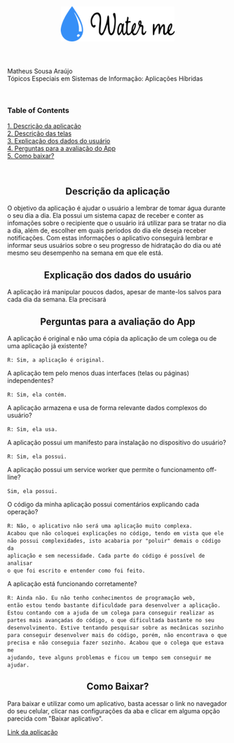 <p align="center">  
  <img width="260px" src="assets/logo-header.png">
  <h1 align="center"></h1>
</p>


  <br/> Matheus Sousa Araújo <br/>Tópicos Especiais em Sistemas de Informação: Aplicações Híbridas
</h3>
<br />

### Table of Contents  
[1. Descrição da aplicação](#description)  
[2. Descrição das telas](#screens)  
[3. Explicação dos dados do usuário](#user-data)  
[4. Perguntas para a avaliação do App](#questions)
<br/>[5. Como baixar?](#download)

<br />


<a name="description" />
<h2 align="center">Descrição da aplicação</h2>

<p>
  O objetivo da aplicação é ajudar o usuário a lembrar de tomar água durante o seu dia a dia. Ela possui um sistema capaz de receber e conter as infomações sobre o recipiente que o usuário irá utilizar para se tratar no dia a dia, além de, escolher em quais períodos do dia ele deseja receber notificações.
  Com estas informações o aplicativo conseguirá lembrar e informar seus usuários sobre o seu progresso de hidratação do dia ou até mesmo seu desempenho na semana em que ele está. 
</p>

<a name="user-data" />
<h2 align="center">Explicação dos dados do usuário</h2>

<p>
  A aplicação irá manipular poucos dados, apesar de mante-los salvos para cada dia da semana. Ela precisará
</p>

<a name="questions" />
<h2 align="center">Perguntas para a avaliação do App</h2>



A aplicação é original e não uma cópia da aplicação de um colega ou de uma aplicação já existente? 

<code>R: Sim, a aplicação é original.</code>
  
A aplicação tem pelo menos duas interfaces (telas ou páginas) independentes? 

<code>R: Sim, ela contém.</code>
  
A aplicação armazena e usa de forma relevante dados complexos do usuário? 

<code>R: Sim, ela usa.</code>
  
A aplicação possui um manifesto para instalação no dispositivo do usuário? 

<code>R: Sim, ela possui.</code>
  
A aplicação possui um service worker que permite o funcionamento off-line? 

<code>Sim, ela possui.</code>
  
O código da minha aplicação possui comentários explicando cada operação? 

<code>R: Não, o aplicativo não será uma aplicação muito complexa. Acabou que não coloquei explicações no código, tendo em vista que ele não possui complexidades, isto acabaria por "poluir" demais o código da aplicação e sem necessidade. Cada parte do código é possível de analisar o que foi escrito e entender como foi feito.</code>

A aplicação está funcionando corretamente? 

  <code>R: Ainda não. Eu não tenho conhecimentos de programação web, então estou tendo bastante dificuldade para desenvolver a aplicação. Estou contando com a ajuda de um colega para conseguir realizar as partes mais avançadas do código, o que dificultada bastante no seu desenvolvimento. Estive tentando pesquisar sobre as mecânicas sozinho para conseguir desenvolver mais do código, porém, não encontrava o que precisa e não conseguia fazer sozinho. Acabou que o colega que estava me ajudando, teve alguns problemas e ficou um tempo sem conseguir me ajudar.</code>

<a name="download" />
<h2 align="center">Como Baixar?</h2>

Para baixar e utilizar como um aplicativo, basta acessar o link no navegador do seu celular, clicar nas configurações da aba e clicar em alguma opção parecida com "Baixar aplicativo".

  <a href="https://water-me.sapao.repl.co" target="_blank">Link da aplicação</a>